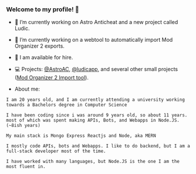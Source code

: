 ### Welcome to my profile! 👋
- 🔭 I’m currently working on Astro Anticheat and a new project called Ludic.
- 🌱 I’m currently working on a webtool to automatically import Mod Organizer 2 exports.
- 💼 I am available for hire.
- 💻 Projects: [@AstroAC](https://github.com/Astro-Anticheat), [@ludicapp](https://github.com/ludicapp), and several other small projects ([Mod Organizer 2 Import tool](https://cryogenetics.github.io/mo2-importer-tool)).

- About me:
```
I am 20 years old, and I am currently attending a university working towards a Bachelors degree in Computer Science

I have been coding since i was around 9 years old, so about 11 years.
most of which was spent making APIs, Bots, and Webapps in Node.JS. (~8ish years)

My main stack is Mongo Express Reactjs and Node, aka MERN
  
I mostly code APIs, bots and Webapps. I like to do backend, but I am a full-stack developer most of the time.

I have worked with many languages, but Node.JS is the one I am the most fluent in.
```
